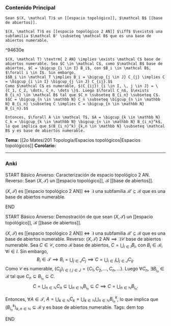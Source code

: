 ### Contenido Principal


```ad-theorem
Sean $(X, \mathcal T)$ un [[espacio topológico]], $\mathcal B$ [[base de abiertos]].

$(X, \mathcal T)$ es [[espacio topológico 2 AN]] $\iff$ $\exists$ una subfamilia $\mathcal B' \subseteq \mathcal B$ que es una base de abiertos numerable.
```

^94630e

```ad-proof
$(X, \mathcal T) \textrm{ 2 AN} \implies \exists \mathcal C$ base de abiertos numerable. Sea $C \in \mathcal C$, como $\mathcal B$ base de abiertos, $C = \bigcup_{i \in I} B_i$, con $B_i \in \mathcal B$, $\forall i \in I$. Sin embargo,
$$B_i \in \mathcal T \implies B_i = \bigcup_{j \in J} C_{j} \implies C = \bigcup_{i \in I} \bigcup_{j \in J} C_{ij}.$$ 
Como $\mathcal C$ es numerable, $(C_{ij})_{i \in I, \, j \in J} = \{C_1, C_2, \dots, C_n, \dots \}$. Luego $\forall C_n$, $\exists B_{i_n} \in \mathcal B$ tal que $C_n \subseteq B_{i_n} \subseteq C$.
$$C = \bigcup_{n \in \mathbb N} C_n \subseteq \bigcup_{n \in \mathbb N} B_{i_n} \subseteq C \implies C = \bigcup_{n \in \mathbb N} B_{i_n}.$$

Entonces, $\forall A \in \mathcal T$, $A = \bigcup_{k \in \mathbb N} C_k = \bigcup_{k \in \mathbb N} \bigcup_{n \in \mathbb N} B_{i_n}^k$, lo que implica que $(B_{i_n}^k)_{k,n \in \mathbb N} \subseteq \mathcal B$ y es base de abiertos numerable.
```

**Tema:** [[2o Mates/201 Topología/Espacios topológicos|Espacios topológicos]]
**Corolario:**

---
### Anki

START
Básico
Anverso: Caracterización de espacio topológico $\textrm{ 2 AN}$.
Reverso: Sean $(X, \mathcal T)$ un [[espacio topológico]], $\mathcal B$ [[base de abiertos]].

$(X, \mathcal T)$ es [[espacio topológico 2 AN]] $\iff$ $\exists$ una subfamilia $\mathcal B' \subseteq \mathcal B$ que es una base de abiertos numerable.
<!--ID: 1727966478979-->
END

START
Básico
Anverso: Demostración de que sean $(X, \mathcal T)$ un [[espacio topológico]], $\mathcal B$ [[base de abiertos]].

$(X, \mathcal T)$ es [[espacio topológico 2 AN]] $\iff$ $\exists$ una subfamilia $\mathcal B' \subseteq \mathcal B$ que es una base de abiertos numerable.
Reverso: $(X, \mathcal T) \textrm{ 2 AN} \implies \exists \mathcal C$ base de abiertos numerable. Sea $C \in \mathcal C$, como $\mathcal B$ base de abiertos, $C = \bigcup_{i \in I} B_i$, con $B_i \in \mathcal B$, $\forall i \in I$. Sin embargo,
$$B_i \in \mathcal T \implies B_i = \bigcup_{j \in J} C_{j} \implies C = \bigcup_{i \in I} \bigcup_{j \in J} C_{ij}.$$ 
Como $\mathcal C$ es numerable, $(C_{ij})_{i \in I, \, j \in J} = \{C_1, C_2, \dots, C_n, \dots \}$. Luego $\forall C_n$, $\exists B_{i_n} \in \mathcal B$ tal que $C_n \subseteq B_{i_n} \subseteq C$.
$$C = \bigcup_{n \in \mathbb N} C_n \subseteq \bigcup_{n \in \mathbb N} B_{i_n} \subseteq C \implies C = \bigcup_{n \in \mathbb N} B_{i_n}.$$

Entonces, $\forall A \in \mathcal T$, $A = \bigcup_{k \in \mathbb N} C_k = \bigcup_{k \in \mathbb N} \bigcup_{n \in \mathbb N} B_{i_n}^k$, lo que implica que $(B_{i_n}^k)_{k,n \in \mathbb N} \subseteq \mathcal B$ y es base de abiertos numerable.
Tags: dem top
<!--ID: 1727966479003-->
END

